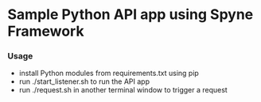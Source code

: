 # Sample Python API app using Spyne Framework

### Usage
* install Python modules from requirements.txt using pip
* run ./start_listener.sh to run the API app
* run ./request.sh in another terminal window to trigger a request